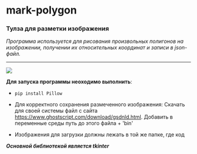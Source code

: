 # mark-polygon

### Тулза для разметки изображения

*Программа используется для рисования произвольных полигонов на изображении, получении их относительных координат и записи в json-файл.*

------------
![](https://sun9-29.userapi.com/c857628/v857628634/233c65/8xdiFDad3nA.jpg)


**Для запуска программы неоходимо выполнить**:
-  `pip install Pillow`

- Для корректного сохранения размеченного изображения: 
Скачать для своей системы файл с сайта <https://www.ghostscript.com/download/gsdnld.html>.
Добавить в переменные среды путь до этого файла + 'bin\'

- Изображения для загрузки должны лежать в той же папке, где код

***Основной библиотекой является tkinter***
